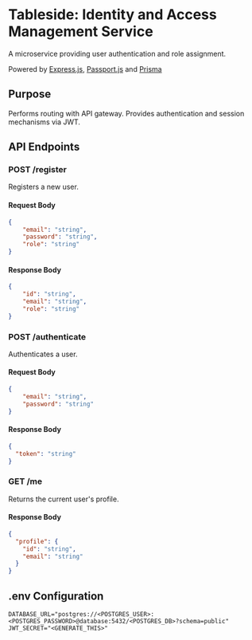 # Tableside: Identity and Access Management Service

A microservice providing user authentication and role assignment.

Powered by [Express.js](https://expressjs.com), [Passport.js](https://www.passportjs.org/) and [Prisma](https://www.prisma.io)

## Purpose

Performs routing with API gateway.
Provides authentication and session mechanisms via JWT.

## API Endpoints

### POST /register
Registers a new user.

#### Request Body
```json
{
    "email": "string",
    "password": "string",
    "role": "string"
}
```

#### Response Body
```json
{
    "id": "string",
    "email": "string",
    "role": "string"
}
```

### POST /authenticate
Authenticates a user.
#### Request Body
```json
{
    "email": "string",
    "password": "string"
}
```

#### Response Body
```json
{
  "token": "string"
}
```

### GET /me
Returns the current user's profile.

#### Response Body
```json
{
  "profile": {
    "id": "string",
    "email": "string"
  }
}
```

## .env Configuration
```dotenv
DATABASE_URL="postgres://<POSTGRES_USER>:<POSTGRES_PASSWORD>@database:5432/<POSTGRES_DB>?schema=public"
JWT_SECRET="<GENERATE_THIS>"

```